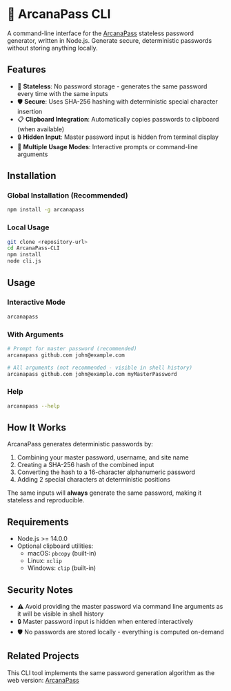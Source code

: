 # 👾 ArcanaPass CLI

A command-line interface for the [ArcanaPass](https://github.com/ANSI-D/ArcanaPass) stateless password generator, written in Node.js. Generate secure, deterministic passwords without storing anything locally.

## Features

- 🔐 **Stateless**: No password storage - generates the same password every time with the same inputs
- 🛡️ **Secure**: Uses SHA-256 hashing with deterministic special character insertion
- 📋 **Clipboard Integration**: Automatically copies passwords to clipboard (when available)
- 🔒 **Hidden Input**: Master password input is hidden from terminal display
- 🚀 **Multiple Usage Modes**: Interactive prompts or command-line arguments

## Installation

### Global Installation (Recommended)
```bash
npm install -g arcanapass
```

### Local Usage
```bash
git clone <repository-url>
cd ArcanaPass-CLI
npm install
node cli.js
```

## Usage

### Interactive Mode
```bash
arcanapass
```

### With Arguments
```bash
# Prompt for master password (recommended)
arcanapass github.com john@example.com

# All arguments (not recommended - visible in shell history)
arcanapass github.com john@example.com myMasterPassword
```

### Help
```bash
arcanapass --help
```

## How It Works

ArcanaPass generates deterministic passwords by:

1. Combining your master password, username, and site name
2. Creating a SHA-256 hash of the combined input
3. Converting the hash to a 16-character alphanumeric password
4. Adding 2 special characters at deterministic positions

The same inputs will **always** generate the same password, making it stateless and reproducible.

## Requirements

- Node.js >= 14.0.0
- Optional clipboard utilities:
  - macOS: `pbcopy` (built-in)
  - Linux: `xclip`
  - Windows: `clip` (built-in)

## Security Notes

- ⚠️ Avoid providing the master password via command line arguments as it will be visible in shell history
- 🔒 Master password input is hidden when entered interactively
- 🛡️ No passwords are stored locally - everything is computed on-demand

## Related Projects

This CLI tool implements the same password generation algorithm as the web version: [ArcanaPass](https://github.com/ANSI-D/ArcanaPass)


